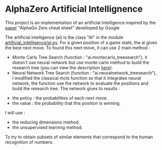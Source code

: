 # AlphaZero Artificial Intellignence
This project is an implementation of an artificial intelligence inspired by the [paper](https://medium.com/applied-data-science/alphago-zero-explained-in-one-diagram-365f5abf67e0) "AlphaGo Zero cheat sheet" develloped by Google 

The artificial intelligence (ai) is the class "AI" in the module [artificial_intelligence/ai.py](https://github.com/JonathanVengadasalam/AlphaZero-Artificial-Intelligence/blob/master/artificial_intelligence/ai.py). For a given position of a game state, the ai gives the best next move. To found this next move, it can use 2 main method :
 - Monte Carlo Tree Search (function : "ai.montecarlo_treesearch"), it doesn't use neural network but use monte carlo method to build the research tree (you can view the description [here](https://en.wikipedia.org/wiki/Monte_Carlo_tree_search)).
 - Neural Network Tree Search (function : "ai.neuralnetwork_treesearch"), I modified the classical mcts function so that it integrates neural network, the function use the network to evaluate the positions and build the research tree. The network gives to results :
  * the policy : the probabilities of each next move.
  * the value : the probability that this position is winning.

I will use :
- the reducing dimensions method.
- the unsupervised learning method.
<a/>

To try to obtain subsets of similar elements that correspond to the human recognition of numbers.
